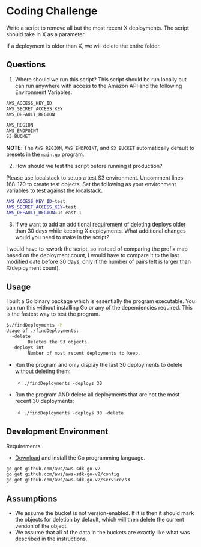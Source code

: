 # Coding Challenge

Write a script to remove all but the most recent X deployments. The script should take in X as a parameter.

If a deployment is older than X, we will delete the entire folder.

## Questions

1. Where should we run this script?
   This script should be run locally but can run anywhere with access to the Amazon API and the following Environment Variables:

```sh
AWS_ACCESS_KEY_ID
AWS_SECRET_ACCESS_KEY
AWS_DEFAULT_REGION
```

```sh
AWS_REGION
AWS_ENDPOINT
S3_BUCKET
```

**NOTE**: The `AWS_REGION`, `AWS_ENDPOINT`, and `S3_BUCKET` automatically default to presets in the `main.go` program.

2. How should we test the script before running it production?

Please use localstack to setup a test S3 environment. Uncomment lines 168-170 to create test objects.
Set the following as your environment variables to test against the localstack.

```sh
AWS_ACCESS_KEY_ID=test
AWS_SECRET_ACCESS_KEY=test
AWS_DEFAULT_REGION=us-east-1
```

3. If we want to add an additional requirement of deleting deploys older than 30 days while keeping X deployments. What additional changes would you need to make in the script?

I would have to rework the script, so instead of comparing the prefix map based on the deployment count, I would have to compare it to the last modified date before 30 days, only if the number of pairs left is larger than X(deployment count).

## Usage

I built a Go binary package which is essentially the program executable. You can run this without installing Go or any of the dependencies required. This is the fastest way to test the program.

```sh
$./findDeployments -h
Usage of ./findDeployments:
  -delete
        Deletes the S3 objects.
  -deploys int
        Number of most recent deployments to keep.
```

- Run the program and only display the last 30 deployments to delete without deleting them:
  - `./findDeployments -deploys 30`

- Run the program AND delete all deployments that are not the most recent 30 deployments:
  - `./findDeployments -deploys 30 -delete`

## Development Environment

Requirements:

- [Download](https://go.dev/dl/) and install the Go programming language.
  
```sh
go get github.com/aws/aws-sdk-go-v2
go get github.com/aws/aws-sdk-go-v2/config
go get github.com/aws/aws-sdk-go-v2/service/s3
```

## Assumptions

- We assume the bucket is not version-enabled. If it is then it should mark the objects for deletion by default, which will then delete the current version of the object.
- We assume that all of the data in the buckets are exactly like what was described in the instructions.

